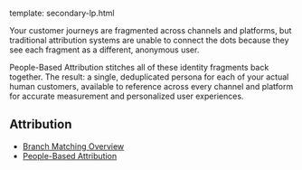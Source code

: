 template: secondary-lp.html

Your customer journeys are fragmented across channels and platforms, but traditional attribution systems are unable to connect the dots because they see each fragment as a different, anonymous user.

People-Based Attribution stitches all of these identity fragments back together. The result: a single, deduplicated persona for each of your actual human customers, available to reference across every channel and platform for accurate measurement and personalized user experiences.

## Attribution
- [Branch Matching Overview](/pages/dashboard/integrate/)
- [People-Based Attribution](/pages/dashboard/timezone/)
